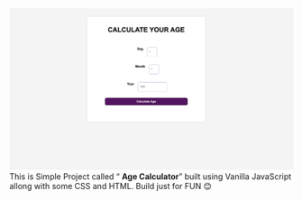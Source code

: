 
<img src="assets/AgeCalculator.jpg" />
<br />
This is Simple Project called <q> <b>Age Calculator</b></q> built using Vanilla JavaScript allong with some CSS and HTML. 
Build just for FUN 😊

